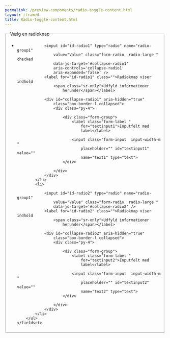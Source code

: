 ```yaml
--- 
permalink: /preview-components/radio-toggle-content.html
layout: iframed 
title: Radio-toggle-content.html
---
```

<div class="container js-radio-toggle-group">
    <fieldset>
        <legend class="h4">Vælg en radioknap</legend>
        <ul class="nobullet-list">
            <li>

                <input id="id-radio1" type="radio" name="radio-group1"
                    value="Value" class="form-radio  radio-large " checked
                    data-js-target='#collapse-radio1'
                    aria-controls='collapse-radio1'
                    aria-expanded='false' />
                <label for="id-radio1" class="">Radioknap viser indhold
                    <span class="sr-only">Udfyld informationer
                        herunder</span></label>

                <div id="collapse-radio1" aria-hidden="true"
                    class="box-border-l collapsed">
                    <div class="py-4">

                        <div class="form-group">
                            <label class="form-label "
                                for="textinput1">Inputfelt med
                                label</label>

                            <input class="form-input  input-width-m "
                                placeholder="" id="textinput1" value=""
                                name="text1" type="text">
                        </div>

                    </div>
                </div>
            </li>
            <li>

                <input id="id-radio2" type="radio" name="radio-group1"
                    value="Value" class="form-radio  radio-large "
                    data-js-target='#collapse-radio2' />
                <label for="id-radio2" class="">Radioknap viser indhold
                    <span class="sr-only">Udfyld informationer
                        herunder</span></label>

                <div id="collapse-radio2" aria-hidden="true"
                    class="box-border-l collapsed">
                    <div class="py-4">

                        <div class="form-group">
                            <label class="form-label "
                                for="textinput2">Inputfelt med
                                label</label>

                            <input class="form-input  input-width-m "
                                placeholder="" id="textinput2" value=""
                                name="text2" type="text">
                        </div>

                    </div>
                </div>
            </li>
        </ul>
    </fieldset>
</div>